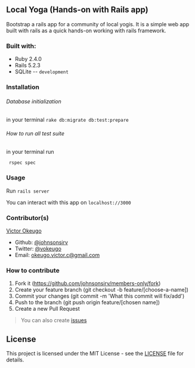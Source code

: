 ## Local Yoga (Hands-on with Rails app)

Bootstrap a rails app for a community of local yogis. It is a simple web app built with rails as a quick hands-on working with rails framework.

### Built with:

* Ruby 2.4.0
* Rails 5.2.3
* SQLite -- ``development``

### Installation

###### Database initialization
in your terminal ```rake db:migrate db:test:prepare```

###### How to run all test suite

in your terminal run 

``` rspec spec```

### Usage

Run ```rails server```

You can interact with this app on ```localhost://3000```

### Contributor(s)

[Victor Okeugo](https://angel.co/u/victorokeugo/)

- Github: [@johnsonsirv](https://github.com/johnsonsirv)
- Twitter: [@vokeugo](https://twitter.com/@vokeugo/)
- Email: [okeugo.victor.c@gmail.com]()

### How to contribute
1. Fork it (https://github.com/johnsonsirv/members-only/fork)
2. Create your feature branch (git checkout -b feature/[choose-a-name])
3. Commit your changes (git commit -m 'What this commit will fix/add')
4. Push to the branch (git push origin feature/[chosen name])
5. Create a new Pull Request
> You can also create [issues](https://github.com/johnsonsirv/members-only/issues)

## License

This project is licensed under the MIT License - see the [LICENSE](./LICENSE.md) file for details.
